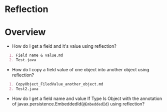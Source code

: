# Reflection
# Overview
- How do I get a field and it's value using reflection?
```markdown
  1. Field name & value.md
  2. Test.java
 ```
 
 - How do I copy a field value of one object into another object using reflection?
```markdown
  1. CopyObject_FiledValue_another_object.md
  2. Test2.java
 ```

- How do I get a field name and value If Type Is Object with the annotation of javax.persistence.EmbeddedId(`@EmbeddedId`) using reflection?
